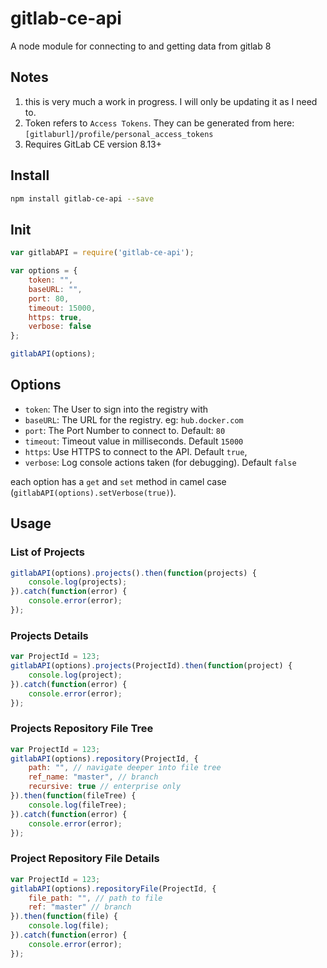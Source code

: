 # gitlab-ce-api
A node module for connecting to and getting data from gitlab 8

## Notes
1. this is very much a work in progress.  I will only be updating it as I need to.
2. Token refers to `Access Tokens`.  They can be generated from here: `[gitlaburl]/profile/personal_access_tokens`
3. Requires GitLab CE version 8.13+


## Install
```sh
npm install gitlab-ce-api --save
```

## Init
```js
var gitlabAPI = require('gitlab-ce-api');

var options = {
    token: "",
    baseURL: "",
    port: 80,
    timeout: 15000,
    https: true,
    verbose: false
};

gitlabAPI(options);
```

## Options
- `token`: The User to sign into the registry with
- `baseURL`: The URL for the registry.  eg: `hub.docker.com`
- `port`: The Port Number to connect to. Default: `80`
- `timeout`: Timeout value in milliseconds. Default `15000`
- `https`: Use HTTPS to connect to the API. Default `true`,
- `verbose`: Log console actions taken (for debugging). Default `false`

each option has a `get` and `set` method in camel case (`gitlabAPI(options).setVerbose(true)`).

## Usage
### List of Projects
```js
gitlabAPI(options).projects().then(function(projects) {
    console.log(projects);
}).catch(function(error) {
    console.error(error);
});
```

### Projects Details
```js
var ProjectId = 123;
gitlabAPI(options).projects(ProjectId).then(function(project) {
    console.log(project);
}).catch(function(error) {
    console.error(error);
});
```

### Projects Repository File Tree
```js
var ProjectId = 123;
gitlabAPI(options).repository(ProjectId, {
    path: "", // navigate deeper into file tree
    ref_name: "master", // branch
    recursive: true // enterprise only
}).then(function(fileTree) {
    console.log(fileTree);
}).catch(function(error) {
    console.error(error);
});
```

### Project Repository File Details
```js
var ProjectId = 123;
gitlabAPI(options).repositoryFile(ProjectId, {
    file_path: "", // path to file
    ref: "master" // branch
}).then(function(file) {
    console.log(file);
}).catch(function(error) {
    console.error(error);
});
```
